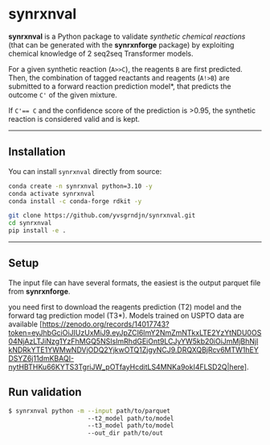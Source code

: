 # synrxnval

**synrxnval** is a Python package to validate *synthetic chemical reactions* (that can be generated with the **synrxnforge** package) by exploiting chemical knowledge of 2 seq2seq Transformer models.

For a given synthetic reaction (`A>>C`), the reagents `B` are first predicted. Then, the combination of tagged reactants and reagents (`A!>B`) are submitted to a forward reaction prediction model*, that predicts the outcome `C'` of the given mixture.

If `C'== C` and the confidence score of the prediction is >0.95, the synthetic reaction is considered valid and is kept. 

---

## Installation

You can install `synrxnval` directly from source:

```bash
conda create -n synrxnval python=3.10 -y
conda activate synrxnval
conda install -c conda-forge rdkit -y

git clone https://github.com/yvsgrndjn/synrxnval.git
cd synrxnval
pip install -e .
```

---


## Setup

The input file can have several formats, the easiest is the output parquet file from **synrxnforge**.

you need first to download the reagents prediction (T2) model and the forward tag prediction model (T3*). Models trained on USPTO data are available 
[https://zenodo.org/records/14017743?token=eyJhbGciOiJIUzUxMiJ9.eyJpZCI6ImY2NmZmNTkxLTE2YzYtNDU0OS04NjAzLTJiNzg1YzFhMGQ5NSIsImRhdGEiOnt9LCJyYW5kb20iOiJmMjBhNjlkNDRkYTE1YWMwNDVjODQ2YjkwOTQ1ZjgyNCJ9.DRQXQBjRcv6MTW1hEYDSYZ6j11dmKBAQI-nytHBTHKu66KYTS3TgriJW_pOTfayHcditLS4MNKa9okI4FLSD2Q|here]. 


## Run validation

```bash
$ synrxnval python -m --input path/to/parquet
                      --t2_model path/to/model
                      --t3_model path/to/model
                      --out_dir path/to/out
```
